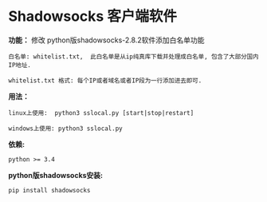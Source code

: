# Shadowsocks 客户端软件


**功能：**
    修改 python版shadowsocks-2.8.2软件添加白名单功能

    白名单: whitelist.txt,  此白名单是从ip纯真库下载并处理成白名单, 包含了大部分国内IP地址.

    whitelist.txt 格式: 每个IP或者域名或者IP段为一行添加进去即可.

**用法：**

    linux上使用:  python3 sslocal.py [start|stop|restart]
    
    windows上使用: python3 sslocal.py

**依赖:**

    python >= 3.4

**python版shadowsocks安装:**

    pip install shadowsocks
